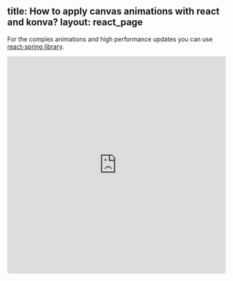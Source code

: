 title: How to apply canvas animations with react and konva?
layout: react_page
---

For the complex animations and high performance updates you can use [react-spring library](https://github.com/drcmda/react-spring).

<iframe src="https://codesandbox.io/embed/github/konvajs/site/tree/master/react-demos/complex_animations?hidenavigation=1&view=split&fontsize=10" style="width:100%; height:500px; border:0; border-radius: 4px; overflow:hidden;" sandbox="allow-modals allow-forms allow-popups allow-scripts allow-same-origin"></iframe>



